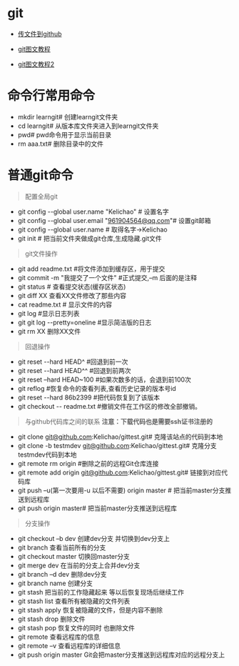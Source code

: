 # git

- [传文件到github](http://www.jianshu.com/p/08656eb84974)

- [git图文教程](http://blog.sina.com.cn/s/blog_157ba6f0e0102wvmv.html)

- [git图文教程2](http://www.cnblogs.com/tugenhua0707/p/4050072.html)


# 命令行常用命令

- mkdir learngit# 创建learngit文件夹
- cd learngit# 从版本库文件夹进入到learngit文件夹
- pwd# pwd命令用于显示当前目录
- rm aaa.txt# 删除目录中的文件

# 普通git命令

>  配置全局git

- git config --global user.name "Kelichao" # 设置名字
- git config --global user.email "961904564@qq.com"# 设置git邮箱
- git config --global user.name #  取得名字->Kelichao
- git init # 把当前文件夹做成git仓库,生成隐藏.git文件

> git文件操作

- git add readme.txt     #将文件添加到缓存区，用于提交
- git commit -m "我提交了一个文件"   #正式提交,–m 后面的是注释
- git status # 查看提交状态(缓存区状态)
- git diff  XX      查看XX文件修改了那些内容
- cat readme.txt # 显示文件的内容 
- git log   #显示日志列表
- git git log --pretty=oneline #显示简洁版的日志
- git rm XX          删除XX文件

> 回退操作

- git reset  --hard HEAD^ #回退到前一次
- git reset  --hard HEAD^^ #回退到前两次
- git reset  –hard HEAD~100 #如果次数多的话，会退到前100次
- git reflog #恢复命令的查看列表,查看历史记录的版本号id
- git reset --hard 86b2399 #把代码恢复到了该版本
- git checkout  --  readme.txt #撤销文件在工作区的修改全部撤销。

> 与github代码库之间的联系
**注意：下载代码也是需要ssh证书注册的**
- git clone git@github.com:Kelichao/gittest.git# 克隆该站点的代码到本地
- git clone -b testmdev git@github.com:Kelichao/gittest.git# 克隆分支testmdev代码到本地
- git remote rm origin #删除之前的远程Git仓库连接
- git remote add origin git@github.com:Kelichao/gittest.git# 链接到对应代码库
- git push –u(第一次要用-u 以后不需要) origin master # 把当前master分支推送到远程库
- git push origin master#  把当前master分支推送到远程库

> 分支操作

-  git checkout –b dev  创建dev分支 并切换到dev分支上
-   git branch  查看当前所有的分支
-   git checkout master 切换回master分支
-  git merge dev    在当前的分支上合并dev分支
-   git branch –d dev 删除dev分支
-  git branch name  创建分支
-  git stash 把当前的工作隐藏起来 等以后恢复现场后继续工作
-  git stash list 查看所有被隐藏的文件列表
-  git stash apply 恢复被隐藏的文件，但是内容不删除
-   git stash drop 删除文件
-   git stash pop 恢复文件的同时 也删除文件
-   git remote 查看远程库的信息
-   git remote –v 查看远程库的详细信息
-   git push origin master  Git会把master分支推送到远程库对应的远程分支上
